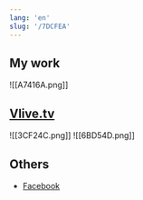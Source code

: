 ```yaml
---
lang: 'en'
slug: '/7DCFEA'
---
```


## My work

![[A7416A.png]]

## [Vlive.tv](https://vlive.tv)

![[3CF24C.png]]
![[6BD54D.png]]

## Others

- [Facebook](https://facebook.com)
